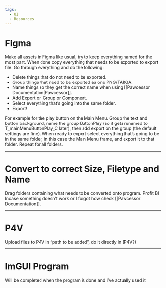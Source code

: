```yaml
---
tags:
  - UI
  - Resources
---
```

# Figma

Make all assets in Figma like usual, try to keep everything named for the most part. When done copy everything that needs to be exported to export file. Go through everything and do the following:
- Delete things that do not need to be exported.
- Group things that need to be exported as one PNG/TARGA.
- Name things so they get the correct name when using [[Pawcessor Documentation|Pawcessor]]. 
- Add Export on Group or Component.
- Select everything that’s going into the same folder.
- Export!

For example for the play button on the Main Menu. Group the text and button background, name the group ButtonPlay (so it gets renamed to T_mainMenuButtonPlay_C later), then add export on the group (the default settings are fine). When ready to export select everything that’s going to be in the same folder, in this case the Main Menu frame, and export it to that folder. Repeat for all folders.

<hr>

# Convert to correct Size, Filetype and Name

Drag folders containing what needs to be converted onto program. Profit B)
Incase something doesn’t work or I forgot how check [[Pawcessor Documentation]]. 

<hr>

# P4V

Upload files to P4V in “path to be added”, do it directly in (P4V?)

<hr>

# ImGUI Program

Will be completed when the program is done and I’ve actually used it